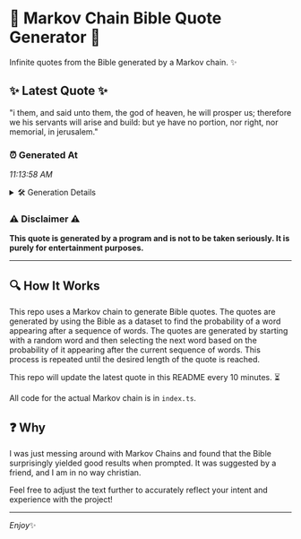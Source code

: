 # 📖 Markov Chain Bible Quote Generator 📖

Infinite quotes from the Bible generated by a Markov chain. ✨

## ✨ Latest Quote ✨
"i them, and said unto them, the god of heaven, he will prosper us; therefore we his servants will arise and build: but ye have no portion, nor right, nor memorial, in jerusalem."

### ⏰ Generated At
*11:13:58 AM*

<details>
    <summary>🛠️ Generation Details</summary>
    <p>
        <strong>🌱 Seed:</strong> i<br>
        <strong>🔄 Iterations:</strong> 32<br>
        <strong>📜 Context History:</strong><br>[ i ]: them,<br>[ i, them, ]: and<br>[ i, them,, and ]: said<br>[ i, them,, and, said ]: unto<br>[ i, them,, and, said, unto ]: them,<br>[ i, them,, and, said, unto, them, ]: the<br>[ them,, and, said, unto, them,, the ]: god<br>[ and, said, unto, them,, the, god ]: of<br>[ said, unto, them,, the, god, of ]: heaven,<br>[ unto, them,, the, god, of, heaven, ]: he<br>[ them,, the, god, of, heaven,, he ]: will<br>[ the, god, of, heaven,, he, will ]: prosper<br>[ god, of, heaven,, he, will, prosper ]: us;<br>[ of, heaven,, he, will, prosper, us; ]: therefore<br>[ heaven,, he, will, prosper, us;, therefore ]: we<br>[ he, will, prosper, us;, therefore, we ]: his<br>[ will, prosper, us;, therefore, we, his ]: servants<br>[ prosper, us;, therefore, we, his, servants ]: will<br>[ us;, therefore, we, his, servants, will ]: arise<br>[ therefore, we, his, servants, will, arise ]: and<br>[ we, his, servants, will, arise, and ]: build:<br>[ his, servants, will, arise, and, build: ]: but<br>[ servants, will, arise, and, build:, but ]: ye<br>[ will, arise, and, build:, but, ye ]: have<br>[ arise, and, build:, but, ye, have ]: no<br>[ and, build:, but, ye, have, no ]: portion,<br>[ build:, but, ye, have, no, portion, ]: nor<br>[ but, ye, have, no, portion,, nor ]: right,<br>[ ye, have, no, portion,, nor, right, ]: nor<br>[ have, no, portion,, nor, right,, nor ]: memorial,<br>[ no, portion,, nor, right,, nor, memorial, ]: in<br>[ portion,, nor, right,, nor, memorial,, in ]: jerusalem.<br>
    </p>
</details>

### ⚠️ Disclaimer ⚠️
**This quote is generated by a program and is not to be taken seriously. It is purely for entertainment purposes.**

---

## 🔍 How It Works

This repo uses a Markov chain to generate Bible quotes. The quotes are generated by using the Bible as a dataset to find the probability of a word appearing after a sequence of words. The quotes are generated by starting with a random word and then selecting the next word based on the probability of it appearing after the current sequence of words. This process is repeated until the desired length of the quote is reached.

This repo will update the latest quote in this README every 10 minutes. ⏳

All code for the actual Markov chain is in `index.ts`.

## ❓ Why

I was just messing around with Markov Chains and found that the Bible surprisingly yielded good results when prompted. 
It was suggested by a friend, and I am in no way christian.

Feel free to adjust the text further to accurately reflect your intent and experience with the project!

---

*Enjoy*✨
